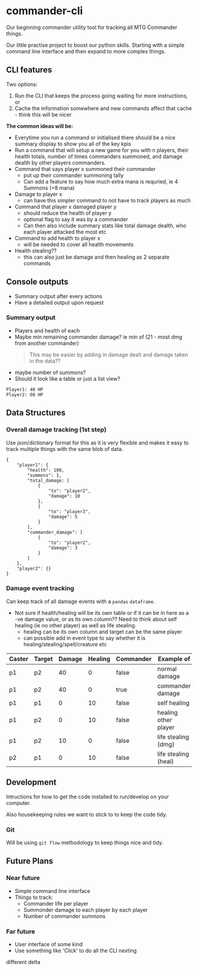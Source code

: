 # commander-cli

Our beginning commander utility tool for tracking all MTG Commander things.

Our little practise project to boost our python skills. Starting with a simple command line interface and then expand to more complex things.

## CLI features

Two options: 

1) Run the CLI that keeps the process going waiting for more instructions, or
2) Cache the information somewhere and new commands affect that cache - think this will be nicer

__The common ideas will be:__

* Everytime you run a command or initialised there should be a nice summary display to show you all of the key kpis
* Run a command that will setup a new game for you with n players, their health totals, number of times commanders summoned, and damage dealth by other players commanders.
* Command that says player x summoned their commander
	* put up their commander summoning tally
	* Can add a feature to say how much extra mana is requried, ie 4 Summons (+8 mana)
* Damage to player x
	* can have this simpler command to not have to track players as much
* Command that player x damaged player y
	* should reduce the health of player y
	* optional flag to say it was by a commander
	* Can then also include summary stats like total damage dealth, who each player attacked the most etc
* Command to add health to player x
	* will be needed to cover all health movements
* Health stealing??
	* this can also just be damage and then healing as 2 separate commands

## Console outputs

* Summary output after every actions
* Have a detailed output upon request

### Summary output

* Players and health of each
* Maybe min remaining commander damage? ie min of (21 - most dmg from another commander)
	> This may be easier by adding in damage dealt and damage taken in the data??
* maybe number of summons?
* Should it look like a table or just a list view?

```
Player1: 40 HP
Player2: 60 HP
```

## Data Structures

### Overall damage tracking (1st step)

Use json/dictionary format for this as it is very flexible and makes it easy to track multiple things with the same blob of data.

```JSON5
{
	"player1": {
		"health": 100,
		"summons": 1,
		"total_damage: [
			{
				"to": "player2",
				"damage": 10
			},
			{
				"to": "player3",
				"damage": 5
			}
		],
		"commander_damage": [
			{
				"to": "player2",
				"damage": 3
			}
		]
	},
	"player2": {}
}
```

### Damage event tracking

Can keep track of all damage events with a `pandas` `dataframe`.

* Not sure if health/healing will be its own table or if it can be in here as a -ve damage value, or as its own column?? Need to think about self healing (ie no other player) as well as life stealing.
	* healing can be its own column and target can be the same player
	* can possible add in event type to say whether it is healing/stealing/spell/creature etc

| Caster | Target | Damage | Healing | Commander | Example of |
| ---- | --- | ------ | --------- | ---- | --- |
| p1 | p2 | 40 | 0 | false | normal damage |
| p1 | p2 | 40 | 0 | true | commander damage |
| p1 | p1 | 0 | 10 | false | self healing |
| p1 | p2 | 0 | 10 | false | healing other player |
| p1 | p2 | 10 | 0 | false | life stealing (dmg) |
| p2 | p1 | 0 | 10 | false | life stealing (heal) |

## Development

Intructions for how to get the code installed to run/develop on your computer.

Also housekeeping rules we want to stick to to keep the code tidy.

### Git

Will be using `git flow` methodology to keep things nice and tidy.

## Future Plans

### Near future

* Simple command line interface
* Things to track:
  * Commander life per player
  * Summonder damage to each player by each player
  * Number of commander summons

### Far future

* User interface of some kind
* Use something like 'Click' to do all the CLI nexting

different delta
